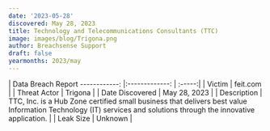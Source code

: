 ```yaml
---
date: '2023-05-28'
discovered: May 28, 2023
title: Technology and Telecommunications Consultants (TTC)
image: images/blog/Trigona.png
author: Breachsense Support
draft: false
yearmonths: 2023/may
---
```



| Data Breach Report
------------:     |:-------------:    | :-----:|
| Victim      | feit.com      | 
| Threat Actor      | Trigona      | 
| Date Discovered      | May 28, 2023      | 
| Description      | TTC, Inc. is a Hub Zone certified small business that delivers best value Information Technology (IT) services and solutions through the innovative application.      | 
| Leak Size      | Unknown      | 

